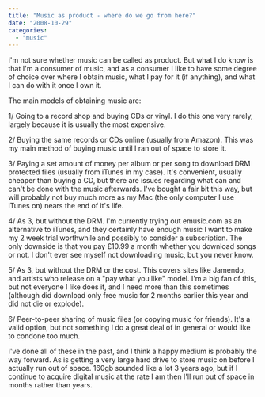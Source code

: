 ```yaml
---
title: "Music as product - where do we go from here?"
date: "2008-10-29"
categories: 
  - "music"
---
```


I'm not sure whether music can be called as product. But what I do know is that I'm a consumer of music, and as a consumer I like to have some degree of choice over where I obtain music, what I pay for it (if anything), and what I can do with it once I own it.

The main models of obtaining music are:

1/ Going to a record shop and buying CDs or vinyl. I do this one very rarely, largely because it is usually the most expensive.

2/ Buying the same records or CDs online (usually from Amazon). This was my main method of buying music until I ran out of space to store it.

3/ Paying a set amount of money per album or per song to download DRM protected files (usually from iTunes in my case). It's convenient, usually cheaper than buying a CD, but there are issues regarding what can and can't be done with the music afterwards. I've bought a fair bit this way, but will probably not buy much more as my Mac (the only computer I use iTunes on) nears the end of it's life.

4/ As 3, but without the DRM. I'm currently trying out emusic.com as an alternative to iTunes, and they certainly have enough music I want to make my 2 week trial worthwhile and possibly to consider a subscription. The only downside is that you pay £10.99 a month whether you download songs or not. I don't ever see myself not downloading music, but you never know.

5/ As 3, but without the DRM or the cost. This covers sites like Jamendo, and artists who release on a "pay what you like" model. I'm a big fan of this, but not everyone I like does it, and I need more than this sometimes (although did download only free music for 2 months earlier this year and did not die or explode).

6/ Peer-to-peer sharing of music files (or copying music for friends). It's a valid option, but not something I do a great deal of in general or would like to condone too much.

I've done all of these in the past, and I think a happy medium is probably the way forward. As is getting a very large hard drive to store music on before I actually run out of space. 160gb sounded like a lot 3 years ago, but if I continue to acquire digital music at the rate I am then I'll run out of space in months rather than years.
